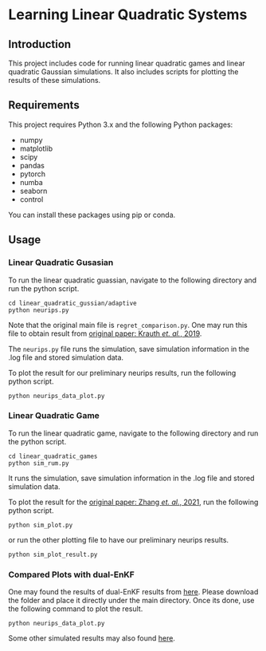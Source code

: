 # Learning Linear Quadratic Systems

## Introduction

This project includes code for running linear quadratic games and linear quadratic Gaussian simulations. It also includes scripts for plotting the results of these simulations.

## Requirements

This project requires Python 3.x and the following Python packages:

- numpy
- matplotlib
- scipy
- pandas
- pytorch
- numba
- seaborn
- control

You can install these packages using pip or conda.


## Usage

### Linear Quadratic Gusasian
To run the linear quadratic guassian, navigate to the following directory and run the python script.
```
cd linear_quadratic_gussian/adaptive
python neurips.py
```

Note that the original main file is `regret_comparison.py`. 
One may run this file to obtain result from [original paper: Krauth *et. al.*, 2019](https://proceedings.neurips.cc/paper_files/paper/2019/hash/aaebdb8bb6b0e73f6c3c54a0ab0c6415-Abstract.html).

The `neurips.py` file runs the simulation, save simulation information in the .log file and stored simulation data.

To plot the result for our preliminary neurips results, run the following python script.
```
python neurips_data_plot.py
```

### Linear Quadratic Game
To run the linear quadratic game, navigate to the following directory and run the python script.
```
cd linear_quadratic_games
python sim_rum.py
```

It runs the simulation, save simulation information in the .log file and stored simulation data.

To plot the result for the [original paper: Zhang *et. al.*, 2021](https://openreview.net/forum?id=NVAOPWZWYlv), run the following python script.
```
python sim_plot.py
```
or run the other plotting file to have our preliminary neurips results.
```
python sim_plot_result.py
```

### Compared Plots with dual-EnKF
One may found the results of dual-EnKF results from [here](https://drive.google.com/drive/folders/1tWFHcO6EF1lOcfO2MgSbyHYb9_Iy6xfT?usp=sharing). Please download the folder and place it directly under the main directory. Once its done, use the following command to plot the result.
```
python neurips_data_plot.py
```


Some other simulated results may also found [here](https://drive.google.com/drive/folders/1h6lkcsROXrtMZp1lIEr1OHIs7166QX1H?usp=sharing).
 